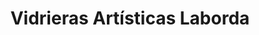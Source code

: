 ---
title: "Vidrieras Artísticas Laborda"
url: /palencia/vidrieras-artisticas-laborda/
shop: Kunst
---